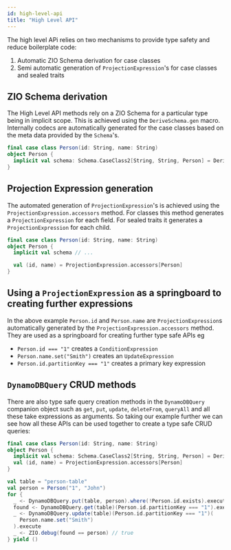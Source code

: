 ```yaml
---
id: high-level-api
title: "High Level API"
---
```


The high level APi relies on two mechanisms to provide type safety and reduce boilerplate code:

1. Automatic ZIO Schema derivation for case classes
2. Semi automatic generation of `ProjectionExpression`'s for case classes and sealed traits 

## ZIO Schema derivation

The High Level API methods rely on a ZIO Schema for a particular type being in implicit scope. This is achieved using the `DeriveSchema.gen` macro. Internally codecs are automatically generated for the case classes based on the meta data provided by the `Schema`'s.

```scala
final case class Person(id: String, name: String)
object Person {
  implicit val schema: Schema.CaseClass2[String, String, Person] = DeriveSchema.gen[Person]
}
```

## Projection Expression generation

The automated generation of `ProjectionExpression`'s is achieved using the `ProjectionExpression.accessors` method. For classes this method generates a `ProjectionExpression` for each field. For sealed traits it generates a `ProjectionExpression` for each child.

```scala
final case class Person(id: String, name: String)
object Person {
  implicit val schema // ...

  val (id, name) = ProjectionExpression.accessors[Person]
}
```

## Using a `ProjectionExpression` as a springboard to creating further expressions

In the above example `Person.id` and `Person.name` are `ProjectionExpression`s automatically generated by the `ProjectionExpression.accessors` method.
They are used as a springboard for creating further type safe APIs eg 
- `Person.id === "1"` creates a `ConditionExpression`
- `Person.name.set("Smith")` creates an `UpdateExpression`
- `Person.id.partitionKey === "1"` creates a primary key expression

## `DynamoDBQuery` CRUD methods

There are also type safe query creation methods in the `DynamoDBQuery` companion object such as `get`, `put`, `update`, `deleteFrom`, `queryAll` and all these take expressions as arguments. So taking our example further we can see how all these APIs can be used together to create a type safe CRUD queries: 

```scala
final case class Person(id: String, name: String)
object Person {
  implicit val schema: Schema.CaseClass2[String, String, Person] = DeriveSchema.gen[Person]
  val (id, name) = ProjectionExpression.accessors[Person]
}

val table = "person-table"
val person = Person("1", "John")
for {
  _ <- DynamoDBQuery.put(table, person).where(!Person.id.exists).execute
  found <- DynamoDBQuery.get(table)(Person.id.partitionKey === "1").execute.absolve
  _ <- DynamoDBQuery.update(table)(Person.id.partitionKey === "1")(
    Person.name.set("Smith")
  ).execute
  _ <- ZIO.debug(found == person) // true
} yield ()
```

